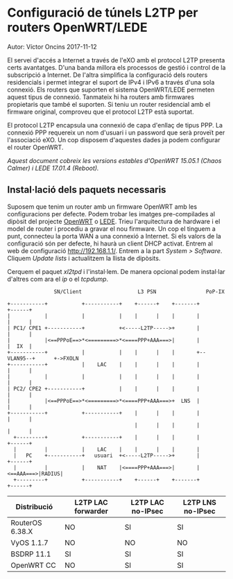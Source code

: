 # Configuració de túnels L2TP per routers OpenWRT/LEDE

Autor: Víctor Oncins 2017-11-12

El servei d'accés a Internet a través de l'eXO amb el protocol L2TP presenta certs avantatges. D'una banda millora els processos de gestió i control de la subscripció a Internet. De l'altra simplifica la configuració dels routers residencials i permet integrar el suport de IPv4 i IPv6 a través d'una sola connexió. Els routers que suporten el sistema OpenWRT/LEDE permeten aquest tipus de connexió. Tanmateix hi ha routers amb firmwares propietaris que també el suporten. Si teniu un router residencial amb el firmware original, comproveu que el protocol L2TP està suportat.

El protocol L2TP encapsula una connexió de capa d'enllaç de tipus PPP. La connexió PPP requereix un nom d'usuari i un password que serà proveït per l'associació eXO. Un cop disposem d'aquestes dades ja podem configurar el router OpenWRT.

*Aquest document cobreix les versions estables d'OpenWRT 15.05.1 (Chaos Calmer) i LEDE 17.01.4 (Reboot).*

## Instal·lació dels paquets necessaris

Suposem que tenim un router amb un firmware OpenWRT amb les configuracions per defecte. Podem trobar les imatges pre-compilades al dipòsit del projecte [OpenWRT](https://downloads.openwrt.org/chaos_calmer/15.05.1/) o [LEDE](https://downloads.lede-project.org/releases/17.01.4/). Trieu l'arquitectura de hardware i el model de router i procediu a gravar el nou firmware. Un cop el tinguem a punt, connecteu la porta WAN a una connexió a Internet. Si els valors de la configuració són per defecte, hi haurà un client DHCP activat. Entrem al web de configuració http://192.168.1.1/. Entrem a la part *System > Software*. Cliquem *Update lists* i actualitzem la llista de dipòsits.

Cerquem el paquet *xl2tpd* i l'instal·lem. De manera opcional podem instal·lar d'altres com ara el *ip* o el *tcpdump*.


```
               SN/Client                  L3 PSN                PoP-IX  

+-----------+           +-----------+    +------+    +-------+          +------+
|           |           |           |    |      |    |       |          |      |
| PC1/ CPE1 +-----------+           +<-----L2TP----->+       |          |      |
|           |<==PPPoE==>*<=========>*<====PPP+AAA===>|       |          |  IX  |
+-----------+           |           |    |      |    |       +--VLAN95--+      +->FXOLN
+-----------+           |    LAC    |    |      |    |       |          |      |
|           |           |           |    |      |    |       |          |      |
| PC2/ CPE2 +-----------+           |    |      |    |       |          |      |
|           |<==PPPoE==>*<=========>*<====PPP+AAA===>+  LNS  |          |      |
+-----------+           +-----------+    |      |    |       |          |      |
                                         |      |    |       |          |      |
  +---------+           +-----------+    |      |    |       |          +------+
  |         |           |    LAC    |    |      |    |       |
  |   PC    +-----------+   usuari  +<-----L2TP----->+       |          +------+
  |         |           |    NAT    |<====PPP+AAA===>|       |<==AAA===>|RADIUS|
  +---------+           +-----------+    +------+    +-------+          +------+
```


| Distribució     | L2TP LAC forwarder |L2TP LAC no-IPsec |L2TP LNS no-IPsec | 
| ----------------| ------------------ |----------------- |------------------|
| RouterOS 6.38.X | NO                 | SI               | SI               |
| VyOS 1.1.7      | NO                 | NO               | NO               |
| BSDRP 11.1      | SI                 | SI               | SI               |
| OpenWRT CC      | NO                 | SI               | SI               |
